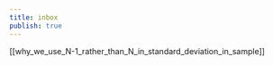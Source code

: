 ```yaml
---
title: inbox
publish: true
---
```

[[why_we_use_N-1_rather_than_N_in_standard_deviation_in_sample]]

